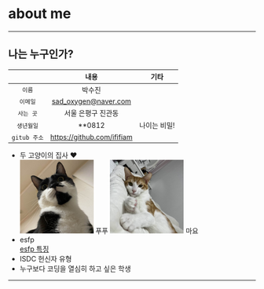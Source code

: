# about me

---

## 나는 누구인가?

|              |            내용            |     기타     |
| :----------: | :------------------------: | :----------: |
|    `이름`    |           박수진           |              |
|   `이메일`   |    sad_oxygen@naver.com    |              |
|  `사는 곳`   |     서울 은평구 진관동     |              |
|  `생년월일`  |          \*\*0812          | 나이는 비밀! |
| `gitub 주소` | https://github.com/ififiam |              |

- 두 고양이의 집사 ♥  
  <img src="./asstes/md/huchu.jpg" width="150px" height="150px" title="푸푸" alt="푸푸"></img> 푸푸
  <img src="./asstes/md/mayo.jpg" width="150px" height="150px" title="마요" alt="마요"></img> 마요
- esfp  
  [esfp 특징](https://www.16personalities.com/ko/%EC%84%B1%EA%B2%A9%EC%9C%A0%ED%98%95-esfp)
- ISDC 헌신자 유형
- 누구보다 코딩을 열심히 하고 싶은 학생

---
